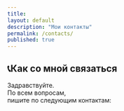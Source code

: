 ```yaml
---
title:
layout: default
description: "Мои контакты"
permalink: /contacts/
published: true
---
```

## 📞Как со мной связаться

Задравствуйте.\
По всем вопросам,\
пишите по следующим контактам:
